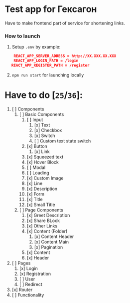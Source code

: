 # Test app for Гексагон

Have to make frontend part of service for shortening links.

### How to launch

1. Setup `.env` by example:

```json
    REACT_APP_SERVER_ADRESS = http://XX.XXX.XX.XXX
    REACT_APP_LOGIN_PATH = /login
   REACT_APP_REGISTER_PATH = /register
```

2. `npm run start` for launching locally

# Have to do [`25`/`36`]:

1. [ ] Components
   1. [ ] Basic Components
      1. [ ] Input
         1. [x] Text
         2. [x] Checkbox
         3. [x] Switch
         4. [ ] Custom text state switch
      2. [x] Button
         1. [x] Link
      3. [x] Squeezed text
      4. [x] Hover Block
      5. [ ] Modal
      6. [ ] Loading
      7. [x] Custom Image
      8. [x] Line
      9. [x] Description
      10. [x] Form
      11. [x] Title
      12. [x] Small Title
   2. [ ] Page Components
      1. [x] Greet Description
      2. [x] Share BLock
      3. [x] Other Links
      4. [x] Content (Folder)
         1. [x] Content Header
         2. [x] Content Main
         3. [x] Pagination
      5. [x] Content
      6. [x] Header
2. [ ] Pages
   1. [x] Login
   2. [x] Registration
   3. [ ] User
   4. [ ] Redirect
3. [x] Router
4. [ ] Functionality
